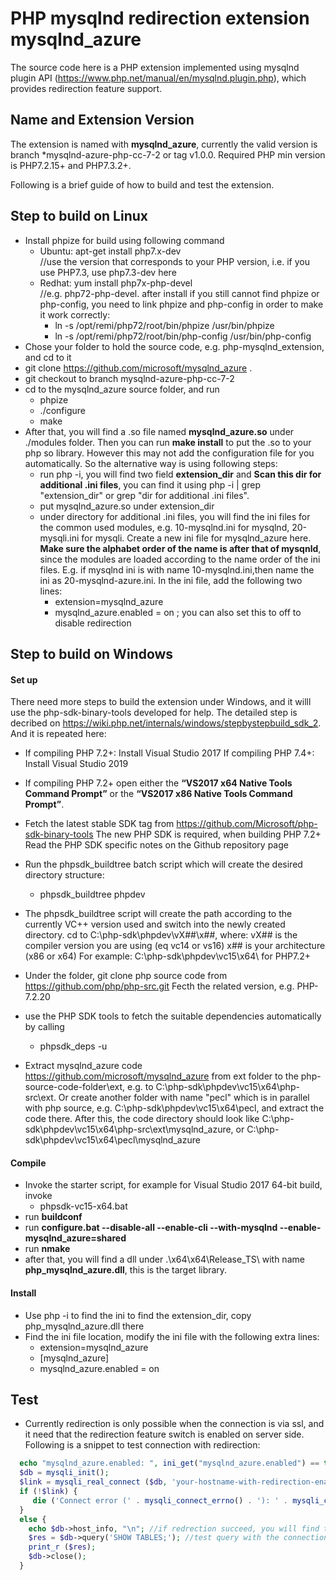 # PHP mysqlnd redirection extension mysqlnd_azure
The source code here is a PHP extension implemented using mysqlnd plugin API (https://www.php.net/manual/en/mysqlnd.plugin.php), which provides redirection feature support. 

## Name and Extension Version
The extension is named with **mysqlnd_azure**, currently the valid version is branch *mysqlnd-azure-php-cc-7-2 or tag v1.0.0. Required PHP min version is PHP7.2.15+ and PHP7.3.2+.

Following is a brief guide of how to build and test the extension. 
## Step to build on Linux
* Install phpize for build using following command
  - Ubuntu: apt-get install php7.x-dev  
  //use the version that corresponds to your PHP version, i.e. if you use PHP7.3, use php7.3-dev here
  - Redhat: yum install php7x-php-devel  
  //e.g. php72-php-devel. after install if you still cannot find phpize or php-config, you need to link phpize and php-config in order to make it work correctly:
    - ln -s /opt/remi/php72/root/bin/phpize /usr/bin/phpize
    - ln -s /opt/remi/php72/root/bin/php-config /usr/bin/php-config
* Chose your folder to hold the source code, e.g. php-mysqlnd_extension, and cd to it
* git clone https://github.com/microsoft/mysqlnd_azure .
* git checkout to branch mysqlnd-azure-php-cc-7-2
* cd to the mysqlnd_azure source folder, and run
  - phpize
  - ./configure
  - make 
* After that, you will find a .so file named **mysqlnd_azure.so** under ./modules folder. Then you can run **make install** to put the .so to your php so library. However this may not add the configuration file for you automatically. So the alternative way is using following steps:
  - run php -i, you will find two field **extension_dir** and  **Scan this dir for additional .ini files**, you can find it using php -i | grep "extension_dir" or grep "dir for additional .ini files".
  - put mysqlnd_azure.so under extension_dir
  - under directory for additional .ini files, you will find the ini files for the common used modules, e.g. 10-mysqlnd.ini for mysqlnd, 20-mysqli.ini for mysqli. Create a new ini file for mysqlnd_azure here. **Make sure the alphabet order of the name is after that of mysqnld**, since the modules are loaded according to the name order of the ini files. E.g. if mysqlnd ini is with name 10-mysqlnd.ini,then name the ini as 20-mysqlnd-azure.ini. In the ini file, add the following two lines:
      - extension=mysqlnd_azure
      - mysqlnd_azure.enabled = on  ; you can also set this to off to disable redirection


## Step to build on Windows
#### Set up 
There need more steps to build the extension under Windows, and it willl use the php-sdk-binary-tools developed for help. The detailed step is decribed on https://wiki.php.net/internals/windows/stepbystepbuild_sdk_2. And it is repeated here:
* If compiling PHP 7.2+:
  Install Visual Studio 2017
  If compiling PHP 7.4+:
  Install Visual Studio 2019

* If compiling PHP 7.2+ open either the **“VS2017 x64 Native Tools Command Prompt”** or the **“VS2017 x86 Native Tools Command Prompt”**.
* Fetch the latest stable SDK tag from https://github.com/Microsoft/php-sdk-binary-tools
  The new PHP SDK is required, when building PHP 7.2+
  Read the PHP SDK specific notes on the Github repository page

* Run the phpsdk_buildtree batch script which will create the desired directory structure: 
  - phpsdk_buildtree phpdev
* The phpsdk_buildtree script will create the path according to the currently VC++ version used and switch into the newly created directory. 
  cd to C:\php-sdk\phpdev\vX##\x##, where:
    vX## is the compiler version you are using (eq vc14 or vs16)
    x## is your architecture (x86 or x64)
    For example: C:\php-sdk\phpdev\vc15\x64\  for PHP7.2+
* Under the folder, git clone php source code from https://github.com/php/php-src.git  Fecth the related version, e.g. PHP-7.2.20
* use the PHP SDK tools to fetch the suitable dependencies automatically by calling 
  - phpsdk_deps -u
* Extract mysqlnd_azure code https://github.com/microsoft/mysqlnd_azure from ext folder to the php-source-code-folder\ext\, e.g. to C:\php-sdk\phpdev\vc15\x64\php-src\ext. Or create another folder with name "pecl" which is in parallel with php source, e.g. C:\php-sdk\phpdev\vc15\x64\pecl, and extract the code there.
After this, the code directory should look like C:\php-sdk\phpdev\vc15\x64\php-src\ext\mysqlnd_azure, or C:\php-sdk\phpdev\vc15\x64\pecl\mysqlnd_azure
  
#### Compile
* Invoke the starter script, for example for Visual Studio 2017 64-bit build, invoke     
  - phpsdk-vc15-x64.bat
* run **buildconf**
* run **configure.bat --disable-all --enable-cli --with-mysqlnd --enable-mysqlnd_azure=shared**
* run **nmake**
* after that, you will find a dll under .\x64\x64\Release_TS\ with name **php_mysqlnd_azure.dll**, this is the target library.

#### Install
* Use php -i to find the ini to find the extension_dir, copy php_mysqlnd_azure.dll there
* Find the ini file location, modify the ini file with the following extra lines:
    - extension=mysqlnd_azure
    - [mysqlnd_azure]
    - mysqlnd_azure.enabled = on


## Test
* Currently redirection is only possible when the connection is via ssl, and it need that the redirection feature switch is enabled on server side. Following is a snippet to test connection with redirection:

```php
  echo "mysqlnd_azure.enabled: ", ini_get("mysqlnd_azure.enabled") == true?"On":"Off", "\n";
  $db = mysqli_init();
  $link = mysqli_real_connect ($db, 'your-hostname-with-redirection-enabled', 'user@host', 'password', "db", 3306, NULL, MYSQLI_CLIENT_SSL);
  if (!$link) {
     die ('Connect error (' . mysqli_connect_errno() . '): ' . mysqli_connect_error() . "\n");
  }
  else {
    echo $db->host_info, "\n"; //if redrection succeed, you will find the host_info differ from your-hostname used to connect
    $res = $db->query('SHOW TABLES;'); //test query with the connection
    print_r ($res);
	$db->close();
  }
```
